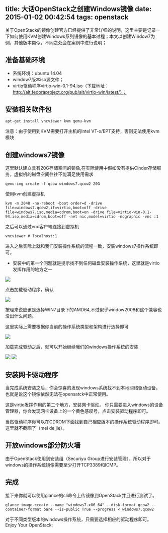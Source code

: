 title: 大话OpenStack之创建Windows镜像
date: 2015-01-02 00:42:54
tags: openstack
---

关于OpenStack的镜像创建官方已经提供了非常详细的说明，这里主要是记录一下如何使用KVM创建Windows系列镜像的基本过程；本文以创建Window7为例，其他版本类似，不同之处会在案例中进行说明；

<!-- more -->

## 准备基础环境

* 系统环境：ubuntu 14.04
* window7版本iso源文件；
* virtio驱动程序virtio-win-0.1-94.iso（下载地址：http://alt.fedoraproject.org/pub/alt/virtio-win/latest/）；

## 安装相关软件包

```
apt-get install vncviewer kvm qemu-kvm
```

注意：由于使用到KVM需要打开主机的Intel VT-x/EPT支持，否则无法使用kvm模块

## 创建windows7镜像

这里默认建立具有20G存储空间的镜像,在实际使用中假如没有提供Cinder存储服务，虚拟机的磁盘空间往往不能满足使用需求

```
qemu-img create -f qcow windows7.qcow2 20G
```

使用kvm创建虚拟机

```
kvm -m 2048 -no-reboot -boot order=d -drive file=windows7.qcow2,if=virtio,boot=off -drive file=windows7.iso,media=cdrom,boot=on -drive file=virtio-win-0.1-94.iso,media=cdrom,boot=off -net nic,model=virtio -nographic -vnc :1
```

之后可以通过vnc客户端连接到虚拟机

```
vncviewer # localhost:1
```

进入之后实际上就和我们安装操作系统的流程一致，安装windows7操作系统即可。

* 安装中的第一个问题就是提示找不到任何磁盘安装操作系统，这里就是virtio发挥作用的地方之一

![](http://filehost.qiniudn.com/openstack-images-windows-001.png)

点击加载驱动程序，确认

![](http://filehost.qiniudn.com/openstack-images-windows-002.png)

按理来说应该是选择WIN7目录下的AMD64,不过似乎window2008和这个兼容也没出什么问题。

这里实际上需要根据你当前的操作系统类型和架构进行选择即可

![](http://filehost.qiniudn.com/openstack-windows-windows-004.png)

加载完成驱动之后，就可以开始继续我们的windows操作系统的安装

![](http://filehost.qiniudn.com/penstack-images-windows-005.png)
![](http://filehost.qiniudn.com/openstack-images-window-007.png)

## 安装网卡驱动程序

当完成系统安装之后，你会惊喜的发现windows系统找不到本地网络驱动设备，也就是说这个镜像依然无法在opensatck中正常使用。

这是virtio发挥作用的第二个地方，安装网卡驱动。 你只需要进入windows的设备管理器，你会发现网卡设备上的一个黄色感叹号，点击安装驱动程序即可。

当然驱动程序你可以在CDROM下面找到自己相应版本的操作系统驱动程序即可。 这里就不截图了（mei de jie）。

## 开放windows部分防火墙

由于OpenStack使用到安装组（Securiyu Group进行安装管理），所以对于windows的操作系统镜像需要至少打开TCP3389和ICMP。

## 完成

接下来你就可以使用glance的cli命令上传镜像到OpenStack并且进行测试了。

```
glance image-create --name "windows7-x86_64" --disk-format qcow2 --container-format bare --is-public True --progress < windows7.qcow2
```

对于不同类型版本的windows操作系统，只需要选择相应的驱动程序即可。 Enjoy Your OpenStack;
